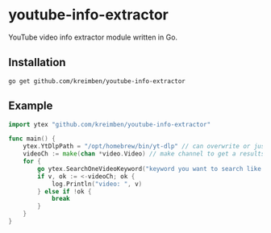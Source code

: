 # youtube-info-extractor
YouTube video info extractor module written in Go.

## Installation
```
go get github.com/kreimben/youtube-info-extractor
```

## Example
```go
import ytex "github.com/kreimben/youtube-info-extractor"

func main() {
    ytex.YtDlpPath = "/opt/homebrew/bin/yt-dlp" // can overwrite or just use it.
    videoCh := make(chan *video.Video) // make channel to get a results.
    for {
        go ytex.SearchOneVideoKeyword("keyword you want to search like using youtube", videoCh)
        if v, ok := <-videoCh; ok {
            log.Println("video: ", v)
        } else if !ok {
            break
        }
    }
}
```
